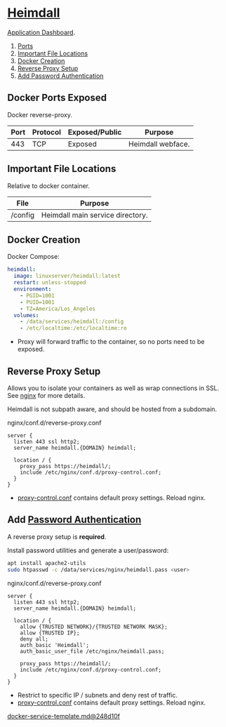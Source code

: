 [Heimdall][4j]
==============
[Application Dashboard][tm].

1. [Ports](#ports)
1. [Important File Locations](#important-file-locations)
1. [Docker Creation](#docker-creation)
1. [Reverse Proxy Setup](#reverse-proxy-setup)
1. [Add Password Authentication](#add-password-authentication)

Docker Ports Exposed
--------------------
Docker reverse-proxy.

| Port | Protocol | Exposed/Public | Purpose           |
|------|----------|----------------|-------------------|
| 443  | TCP      | Exposed        | Heimdall webface. |

Important File Locations
------------------------
Relative to docker container.

| File       | Purpose                              |
|------------|--------------------------------------|
| /config    | Heimdall main service directory.     |

Docker Creation
---------------
Docker Compose:
```yaml
heimdall:
  image: linuxserver/heimdall:latest
  restart: unless-stopped
  environment:
    - PGID=1001
    - PUID=1001
    - TZ=America/Los_Angeles
  volumes:
    - /data/services/heimdall:/config
    - /etc/localtime:/etc/localtime:ro
```
* Proxy will forward traffic to the container, so no ports need to be exposed.

Reverse Proxy Setup
-------------------
Allows you to isolate your containers as well as wrap connections in SSL. See
[nginx][ref7v] for more details.

Heimdall is not subpath aware, and should be hosted from a subdomain.

nginx/conf.d/reverse-proxy.conf
```nginx
server {
  listen 443 ssl http2;
  server_name heimdall.{DOMAIN} heimdall;

  location / {
    proxy_pass https://heimdall/;
    include /etc/nginx/conf.d/proxy-control.conf;
  }
}
```
* [proxy-control.conf][ref4c] contains default proxy settings. Reload nginx.

Add [Password Authentication][3]
--------------------------------
A reverse proxy setup is **required**.

Install password utilities and generate a user/password:
```bash
apt install apache2-utils
sudo htpasswd -c /data/services/nginx/heimdall.pass <user>
```

nginx/conf.d/reverse-proxy.conf
```nginx
server {
  listen 443 ssl http2;
  server_name heimdall.{DOMAIN} heimdall;

  location / {
    allow {TRUSTED NETWORK}/{TRUSTED NETWORK MASK};
    allow {TRUSTED IP};
    deny all;
    auth_basic 'Heimdall';
    auth_basic_user_file /etc/nginx/heimdall.pass;

    proxy_pass https://heimdall/;
    include /etc/nginx/conf.d/proxy-control.conf;
  }
}
```
* Restrict to specific IP / subnets and deny rest of traffic.
* [proxy-control.conf][ref4c] contains default proxy settings. Reload nginx.

[docker-service-template.md@248d10f][XX]

[tm]: https://heimdall.site/
[4j]: https://github.com/linuxserver/Heimdall
[3]: https://docs.nginx.com/nginx/admin-guide/security-controls/configuring-http-basic-authentication/#pass
[XX]: ../docker-service-template.md@248d10f

[ref4c]: ../nginx/proxy-control.conf
[ref7v]: ../nginx/README.md